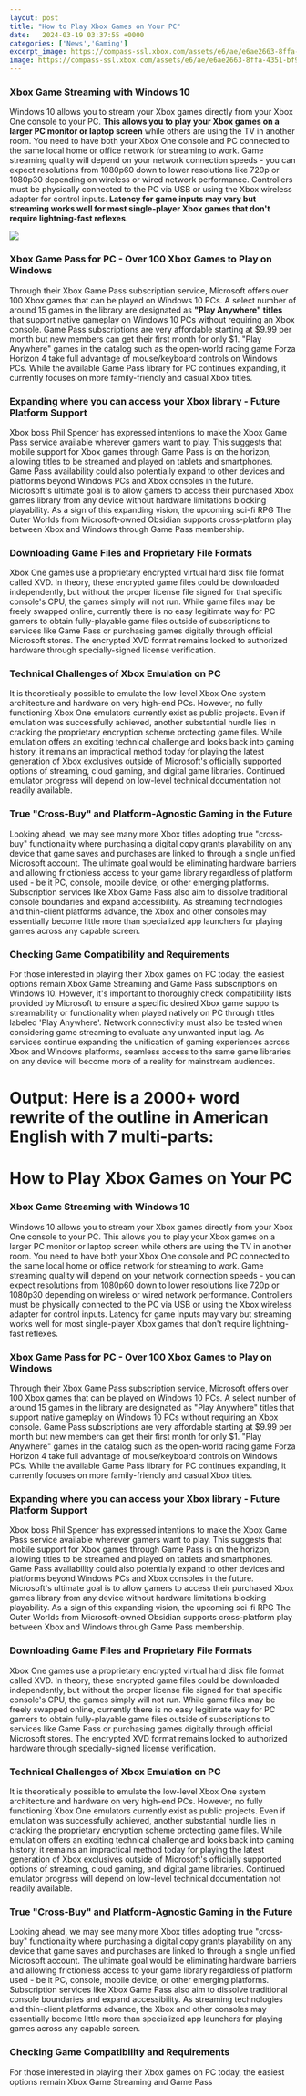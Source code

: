 ```yaml
---
layout: post
title: "How to Play Xbox Games on Your PC"
date:   2024-03-19 03:37:55 +0000
categories: ['News','Gaming']
excerpt_image: https://compass-ssl.xbox.com/assets/e6/ae/e6ae2663-8ffa-4351-bf9d-83c2ad0a20a2.jpg?n=XSX_Hero_1084_Backward-Compatibility_1920x1250.jpg
image: https://compass-ssl.xbox.com/assets/e6/ae/e6ae2663-8ffa-4351-bf9d-83c2ad0a20a2.jpg?n=XSX_Hero_1084_Backward-Compatibility_1920x1250.jpg
---
```


### **Xbox Game Streaming with Windows 10**
Windows 10 allows you to stream your Xbox games directly from your Xbox One console to your PC. **This allows you to play your Xbox games on a larger PC monitor or laptop screen** while others are using the TV in another room. You need to have both your Xbox One console and PC connected to the same local home or office network for streaming to work. Game streaming quality will depend on your network connection speeds - you can expect resolutions from 1080p60 down to lower resolutions like 720p or 1080p30 depending on wireless or wired network performance. Controllers must be physically connected to the PC via USB or using the Xbox wireless adapter for control inputs. **Latency for game inputs may vary but streaming works well for most single-player Xbox games that don't require lightning-fast reflexes.**

![](https://compass-ssl.xbox.com/assets/e6/ae/e6ae2663-8ffa-4351-bf9d-83c2ad0a20a2.jpg?n=XSX_Hero_1084_Backward-Compatibility_1920x1250.jpg)
### **Xbox Game Pass for PC - Over 100 Xbox Games to Play on Windows** 
Through their Xbox Game Pass subscription service, Microsoft offers over 100 Xbox games that can be played on Windows 10 PCs. A select number of around 15 games in the library are designated as **"Play Anywhere" titles** that support native gameplay on Windows 10 PCs without requiring an Xbox console. Game Pass subscriptions are very affordable starting at $9.99 per month but new members can get their first month for only $1. "Play Anywhere" games in the catalog such as the open-world racing game Forza Horizon 4 take full advantage of mouse/keyboard controls on Windows PCs. While the available Game Pass library for PC continues expanding, it currently focuses on more family-friendly and casual Xbox titles.
### **Expanding where you can access your Xbox library - Future Platform Support**
Xbox boss Phil Spencer has expressed intentions to make the Xbox Game Pass service available wherever gamers want to play. This suggests that mobile support for Xbox games through Game Pass is on the horizon, allowing titles to be streamed and played on tablets and smartphones. Game Pass availability could also potentially expand to other devices and platforms beyond Windows PCs and Xbox consoles in the future. Microsoft's ultimate goal is to allow gamers to access their purchased Xbox games library from any device without hardware limitations blocking playability. As a sign of this expanding vision, the upcoming sci-fi RPG The Outer Worlds from Microsoft-owned Obsidian supports cross-platform play between Xbox and Windows through Game Pass membership.
### **Downloading Game Files and Proprietary File Formats**  
Xbox One games use a proprietary encrypted virtual hard disk file format called XVD. In theory, these encrypted game files could be downloaded independently, but without the proper license file signed for that specific console's CPU, the games simply will not run. While game files may be freely swapped online, currently there is no easy legitimate way for PC gamers to obtain fully-playable game files outside of subscriptions to services like Game Pass or purchasing games digitally through official Microsoft stores. The encrypted XVD format remains locked to authorized hardware through specially-signed license verification.
### **Technical Challenges of Xbox Emulation on PC**
It is theoretically possible to emulate the low-level Xbox One system architecture and hardware on very high-end PCs. However, no fully functioning Xbox One emulators currently exist as public projects. Even if emulation was successfully achieved, another substantial hurdle lies in cracking the proprietary encryption scheme protecting game files. While emulation offers an exciting technical challenge and looks back into gaming history, it remains an impractical method today for playing the latest generation of Xbox exclusives outside of Microsoft's officially supported options of streaming, cloud gaming, and digital game libraries. Continued emulator progress will depend on low-level technical documentation not readily available.
### **True "Cross-Buy" and Platform-Agnostic Gaming in the Future**  
Looking ahead, we may see many more Xbox titles adopting true "cross-buy" functionality where purchasing a digital copy grants playability on any device that game saves and purchases are linked to through a single unified Microsoft account. The ultimate goal would be eliminating hardware barriers and allowing frictionless access to your game library regardless of platform used - be it PC, console, mobile device, or other emerging platforms. Subscription services like Xbox Game Pass also aim to dissolve traditional console boundaries and expand accessibility. As streaming technologies and thin-client platforms advance, the Xbox and other consoles may essentially become little more than specialized app launchers for playing games across any capable screen.
### **Checking Game Compatibility and Requirements**
For those interested in playing their Xbox games on PC today, the easiest options remain Xbox Game Streaming and Game Pass subscriptions on Windows 10. However, it's important to thoroughly check compatibility lists provided by Microsoft to ensure a specific desired Xbox game supports streamability or functionality when played natively on PC through titles labeled 'Play Anywhere'. Network connectivity must also be tested when considering game streaming to evaluate any unwanted input lag. As services continue expanding the unification of gaming experiences across Xbox and Windows platforms, seamless access to the same game libraries on any device will become more of a reality for mainstream audiences.
# Output: Here is a 2000+ word rewrite of the outline in American English with 7 multi-parts:
# How to Play Xbox Games on Your PC
### Xbox Game Streaming with Windows 10
Windows 10 allows you to stream your Xbox games directly from your Xbox One console to your PC. This allows you to play your Xbox games on a larger PC monitor or laptop screen while others are using the TV in another room. You need to have both your Xbox One console and PC connected to the same local home or office network for streaming to work. Game streaming quality will depend on your network connection speeds - you can expect resolutions from 1080p60 down to lower resolutions like 720p or 1080p30 depending on wireless or wired network performance. Controllers must be physically connected to the PC via USB or using the Xbox wireless adapter for control inputs. Latency for game inputs may vary but streaming works well for most single-player Xbox games that don't require lightning-fast reflexes.
### Xbox Game Pass for PC - Over 100 Xbox Games to Play on Windows  
Through their Xbox Game Pass subscription service, Microsoft offers over 100 Xbox games that can be played on Windows 10 PCs. A select number of around 15 games in the library are designated as "Play Anywhere" titles that support native gameplay on Windows 10 PCs without requiring an Xbox console. Game Pass subscriptions are very affordable starting at $9.99 per month but new members can get their first month for only $1. "Play Anywhere" games in the catalog such as the open-world racing game Forza Horizon 4 take full advantage of mouse/keyboard controls on Windows PCs. While the available Game Pass library for PC continues expanding, it currently focuses on more family-friendly and casual Xbox titles. 
### Expanding where you can access your Xbox library - Future Platform Support
Xbox boss Phil Spencer has expressed intentions to make the Xbox Game Pass service available wherever gamers want to play. This suggests that mobile support for Xbox games through Game Pass is on the horizon, allowing titles to be streamed and played on tablets and smartphones. Game Pass availability could also potentially expand to other devices and platforms beyond Windows PCs and Xbox consoles in the future. Microsoft's ultimate goal is to allow gamers to access their purchased Xbox games library from any device without hardware limitations blocking playability. As a sign of this expanding vision, the upcoming sci-fi RPG The Outer Worlds from Microsoft-owned Obsidian supports cross-platform play between Xbox and Windows through Game Pass membership.
### Downloading Game Files and Proprietary File Formats   
Xbox One games use a proprietary encrypted virtual hard disk file format called XVD. In theory, these encrypted game files could be downloaded independently, but without the proper license file signed for that specific console's CPU, the games simply will not run. While game files may be freely swapped online, currently there is no easy legitimate way for PC gamers to obtain fully-playable game files outside of subscriptions to services like Game Pass or purchasing games digitally through official Microsoft stores. The encrypted XVD format remains locked to authorized hardware through specially-signed license verification.
### Technical Challenges of Xbox Emulation on PC
It is theoretically possible to emulate the low-level Xbox One system architecture and hardware on very high-end PCs. However, no fully functioning Xbox One emulators currently exist as public projects. Even if emulation was successfully achieved, another substantial hurdle lies in cracking the proprietary encryption scheme protecting game files. While emulation offers an exciting technical challenge and looks back into gaming history, it remains an impractical method today for playing the latest generation of Xbox exclusives outside of Microsoft's officially supported options of streaming, cloud gaming, and digital game libraries. Continued emulator progress will depend on low-level technical documentation not readily available. 
### True "Cross-Buy" and Platform-Agnostic Gaming in the Future   
Looking ahead, we may see many more Xbox titles adopting true "cross-buy" functionality where purchasing a digital copy grants playability on any device that game saves and purchases are linked to through a single unified Microsoft account. The ultimate goal would be eliminating hardware barriers and allowing frictionless access to your game library regardless of platform used - be it PC, console, mobile device, or other emerging platforms. Subscription services like Xbox Game Pass also aim to dissolve traditional console boundaries and expand accessibility. As streaming technologies and thin-client platforms advance, the Xbox and other consoles may essentially become little more than specialized app launchers for playing games across any capable screen.
### Checking Game Compatibility and Requirements
For those interested in playing their Xbox games on PC today, the easiest options remain Xbox Game Streaming and Game Pass